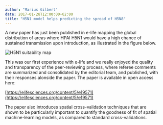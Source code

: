 ```yaml
---
author: "Marius Gilbert"
date: 2017-01-28T12:00:00+02:00
title: "H5N1 model helps predicting the spread of H5N8"
---
```

A new paper has just been published in e-life mapping the global distribution of areas where HPAI H5N1 would have a high chance of sustained transmission upon introduction, as illustrated in the figure below.

![H5N1 suitability map](/images/h5n1map.png)

This was our first experience with e-life and we really enjoyed the quality and transparency of the peer-reviewing process, where referee comments are summarized and consolidated by the editorial team, and published, with their responses alonside the paper. The paper is available in open access here:

[https://elifesciences.org/content/5/e19571](https://elifesciences.org/content/5/e19571)

The paper also introduces spatial cross-validation techniques that are shown to be particularly important to quantify the goodness of fit of spatial machine-learning models, as compared to standard cross-validations. 
